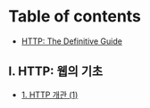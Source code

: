# Table of contents

* [HTTP: The Definitive Guide](README.md)

## I. HTTP: 웹의 기초 <a id="i.http-the-webs-foundation"></a>

* [1. HTTP 개관 \(1\)](i.http-the-webs-foundation/1.overview-of-http.md)


